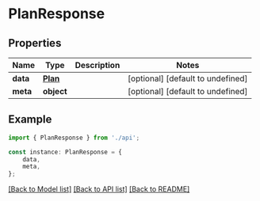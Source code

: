 # PlanResponse


## Properties

Name | Type | Description | Notes
------------ | ------------- | ------------- | -------------
**data** | [**Plan**](Plan.md) |  | [optional] [default to undefined]
**meta** | **object** |  | [optional] [default to undefined]

## Example

```typescript
import { PlanResponse } from './api';

const instance: PlanResponse = {
    data,
    meta,
};
```

[[Back to Model list]](../README.md#documentation-for-models) [[Back to API list]](../README.md#documentation-for-api-endpoints) [[Back to README]](../README.md)
